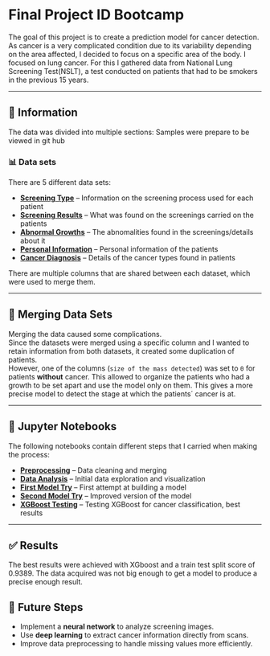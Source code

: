 # Final Project ID Bootcamp

The goal of this project is to create a prediction model for cancer detection.
As cancer is a very complicated condition due to its variability depending on the area affected, I decided to focus on a specific area of the body.
I focused on lung cancer. For this I gathered data from National Lung Screening Test(NSLT), a test conducted on patients that had to be smokers in the previous 15 years.

---

## 📝 Information 
The data was divided into multiple sections:
Samples were prepare to be viewed in git hub

### 📊 Data sets
There are 5 different data sets:  
- **[Screening Type](./sample_csv/nlst_780_screen_idc_sample.csv)** – Information on the screening process used for each patient  
- **[Screening Results](./sample_csv/nlst_780_ctab_idc_sample.csv)** – What was found on the screenings carried on the patients  
- **[Abnormal Growths](./sample_csv/nlst_780_ctabc_idc_sample.csv)** – The abnomalities found in the screenings/details about it    
- **[Personal Information](./sample_csv/nlst_780_prsn_idc_sample.csv)** – Personal information of the patients   
- **[Cancer Diagnosis](./sample_csv/nlst_780_canc_sample.csv)** – Details of the cancer types found in patients  

There are multiple columns that are shared between each dataset, which were used to merge them.

---

## 🔀 Merging Data Sets
Merging the data caused some complications.  
Since the datasets were merged using a specific column and I wanted to retain information from both datasets, it created some duplication of patients.  
However, one of the columns (`size of the mass detected`) was set to `0` for patients **without** cancer. This allowed to organize the patients who had a growth to be set apart and use the model only on them.
This gives a more precise model to detect the stage at which the patients´ cancer is at.  

---

## 📂 Jupyter Notebooks
The following notebooks contain different steps that I carried when making the process:

- **[Preprocessing](./PreProcess.ipynb)** – Data cleaning and merging
- **[Data Analysis](./Analisis.ipynb)** – Initial data exploration and visualization  
- **[First Model Try](./First%20try.ipynb)** – First attempt at building a model  
- **[Second Model Try](./Second%20try.ipynb)** – Improved version of the model  
- **[XGBoost Testing](./XGboost%20test.ipynb)** – Testing XGBoost for cancer classification, best results  

---

## ✅ Results
The best results were achieved with XGboost and a train test split score of 0.9389. The data acquired was not big enough to get a model to produce a precise enough result.

## 🚀 Future Steps
- Implement a **neural network** to analyze screening images.  
- Use **deep learning** to extract cancer information directly from scans.  
- Improve data preprocessing to handle missing values more efficiently. 

